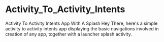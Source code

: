 # Activity_To_Activity_Intents
Activity To Activity Intents App With A Splash
Hey There, here's a simple activity to activity intents app displaying the basic navigations involved in creation of any app, together with a launcher splash activity.
